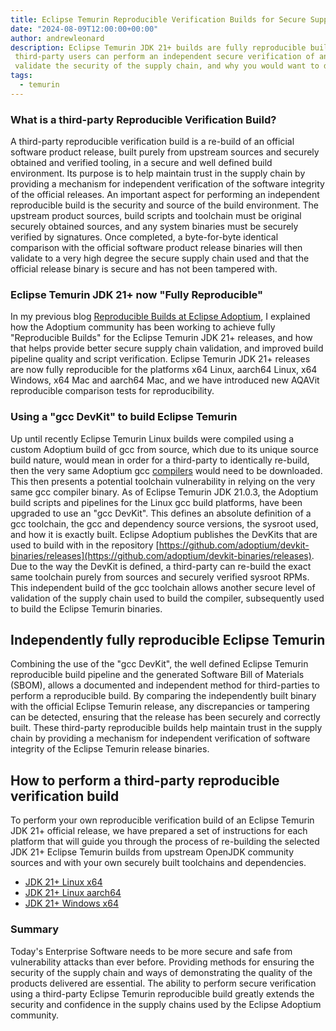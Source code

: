 ```yaml
---
title: Eclipse Temurin Reproducible Verification Builds for Secure Supply Chain Validation
date: "2024-08-09T12:00:00+00:00"
author: andrewleonard
description: Eclipse Temurin JDK 21+ builds are fully reproducible build. This blog explains how
 third-party users can perform an independent secure verification of an Eclipse Temurin build to
 validate the security of the supply chain, and why you would want to do this.
tags:
  - temurin
---
```


### What is a third-party Reproducible Verification Build?

A third-party reproducible verification build is a re-build of an official software product release, built purely from upstream sources and
securely obtained and verified tooling, in a secure and well defined build environment. Its purpose is to help maintain trust in the supply chain
by providing a mechanism for independent verification of the software integrity of the official releases. An important aspect for performing an
independent reproducible build is the security and source of the build environment. The upstream product sources, build scripts and toolchain
must be original securely obtained sources, and any system binaries must be securely verified by signatures. Once completed, a byte-for-byte identical
comparison with the official software product release binaries will then validate to a very high degree the secure supply chain used and that the official
release binary is secure and has not been tampered with.

### Eclipse Temurin JDK 21+ now "Fully Reproducible"

In my previous blog [Reproducible Builds at Eclipse Adoptium](https://adoptium.net/blog/2022/06/adoptium-reproducible-builds/), I explained
how the Adoptium community has been working to achieve fully "Reproducible Builds" for the Eclipse Temurin JDK 21+ releases,
and how that helps provide better secure supply chain validation, and improved build pipeline quality and script verification.
Eclipse Temurin JDK 21+ releases are now fully reproducible for the platforms x64 Linux, aarch64 Linux, x64 Windows, x64 Mac and aarch64 Mac,
and we have introduced new AQAVit reproducible comparison tests for reproducibility.

### Using a "gcc DevKit" to build Eclipse Temurin

Up until recently Eclipse Temurin Linux builds were compiled using a custom Adoptium build of gcc from source, which due to its unique
source build nature, would mean in order for a third-party to identically re-build, then the very same Adoptium gcc
[compilers](https://ci.adoptium.net/userContent/gcc/) would need to be downloaded. This then presents a potential toolchain vulnerability
in relying on the very same gcc compiler binary. As of Eclipse Temurin JDK 21.0.3, the Adoptium build scripts and pipelines for the Linux
gcc build platforms, have been upgraded to use an "gcc DevKit". This defines an absolute definition of a gcc toolchain,
the gcc and dependency source versions, the sysroot used, and how it is exactly built. Eclipse Adoptium publishes the DevKits that are
used to build with in the repository [https://github.com/adoptium/devkit-binaries/releases](https://github.com/adoptium/devkit-binaries/releases).
Due to the way the DevKit is defined, a third-party can re-build the exact same toolchain purely from sources and securely verified sysroot RPMs.
This independent build of the gcc toolchain allows another secure level of validation of the supply chain used to build the compiler,
subsequently used to build the Eclipse Temurin binaries.

## Independently fully reproducible Eclipse Temurin

Combining the use of the "gcc DevKit", the well defined Eclipse Temurin reproducible build pipeline and the generated Software Bill
of Materials (SBOM), allows a documented and independent method for third-parties to perform a reproducible build.
By comparing the independently built binary with the official Eclipse Temurin release, any discrepancies or tampering can be detected,
ensuring that the release has been securely and correctly built. These third-party reproducible builds help maintain trust in the supply chain
by providing a mechanism for independent verification of software integrity of the Eclipse Temurin release binaries.

## How to perform a third-party reproducible verification build

To perform your own reproducible verification build of an Eclipse Temurin JDK 21+ official release, we have prepared a set of instructions
for each platform that will guide you through the process of re-building the selected JDK 21+ Eclipse Temurin builds from upstream
OpenJDK community sources and with your own securely built toolchains and dependencies.

- [JDK 21+ Linux x64](/docs/reproducible-verification-builds/reproduce-linux-x64)
- [JDK 21+ Linux aarch64](/docs/reproducible-verification-builds/reproduce-linux-aarch64)
- [JDK 21+ Windows x64](/docs/reproducible-verification-builds/reproduce-windows-x64)

### Summary

Today's Enterprise Software needs to be more secure and safe from vulnerability attacks than ever before. Providing methods
for ensuring the security of the supply chain and ways of demonstrating the quality of the products delivered are essential.
The ability to perform secure verification using a third-party Eclipse Temurin reproducible build greatly extends the security
and confidence in the supply chains used by the Eclipse Adoptium community.
